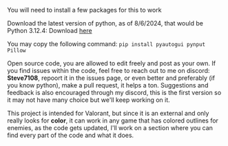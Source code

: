 You will need to install a few packages for this to work


Download the latest version of python, as of 8/6/2024, that would be Python 3.12.4: Download [here](https://www.python.org/downloads/)

You may copy the following command: `pip install pyautogui pynput Pillow`

Open source code, you are allowed to edit freely and post as your own. If you find issues within the code, feel free to reach out to me on discord: **Steve7108**, repoort it in the issues page, or even better and preferably (if you know python), make a pull request, it helps a ton. Suggestions and feedback is also encouraged through my discord, this is the first version so it may not have many choice but we'll keep working on it.

This project is intended for Valorant, but since it is an external and only really looks for **color**, it can work in any game that has colored outlines for enemies, as the code gets updated, I'll work on a section where you can find every part of the code and what it does.
